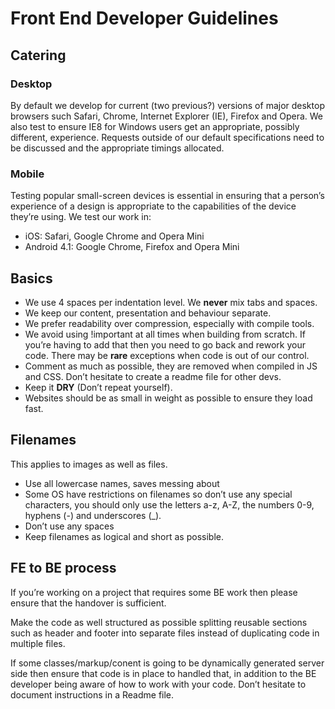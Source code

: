 # Front End Developer Guidelines

## Catering
### Desktop
By default we develop for current (two previous?) versions of major desktop browsers such Safari, Chrome, Internet Explorer (IE), Firefox and Opera. We also test to ensure IE8 for Windows users get an appropriate, possibly different, experience.
Requests outside of our default specifications need to be discussed and the appropriate timings allocated.

### Mobile
Testing popular small-screen devices is essential in ensuring that a person’s experience of a design is appropriate to the capabilities of the device they’re using. We test our work in:
- iOS: Safari, Google Chrome and Opera Mini
- Android 4.1: Google Chrome, Firefox and Opera Mini 

## Basics
- We use 4 spaces per indentation level. We **never** mix tabs and spaces.
- We keep our content, presentation and behaviour separate.
- We prefer readability over compression, especially with compile tools. 
- We avoid using !important at all times when building from scratch. If you’re having to add that then you need to go back and rework your code. There may be **rare** exceptions when code is out of our control.
- Comment as much as possible, they are removed when compiled in JS and CSS. Don’t hesitate to create a readme file for other devs.
- Keep it **DRY** (Don’t repeat yourself).
- Websites should be as small in weight as possible to ensure they load fast.


## Filenames
This applies to images as well as files.

- Use all lowercase names, saves messing about
- Some OS have restrictions on filenames so don’t use any special characters, you should only use the letters a-z, A-Z, the numbers 0-9, hyphens (-) and underscores (_).
- Don’t use any spaces 
- Keep filenames as logical and short as possible.

## FE to BE process
If you’re working on a project that requires some BE work then please ensure that the handover is sufficient. 

Make the code as well structured as possible splitting reusable sections such as header and footer into separate files instead of duplicating code in multiple files.

If some classes/markup/conent is going to be dynamically generated server side then ensure that code is in place to handled that, in addition to the BE developer being aware of how to work with your code.
Don’t hesitate to document instructions in a Readme file.
